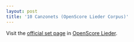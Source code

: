 ```yaml
---
layout: post
title: '10 Canzonets (OpenScore Lieder Corpus)'
---
```


Visit the [official set page] in [OpenScore Lieder].

[official set page]: https://musescore.com/openscore-lieder-corpus/sets/5105779
[OpenScore Lieder]: https://musescore.com/openscore-lieder-corpus

